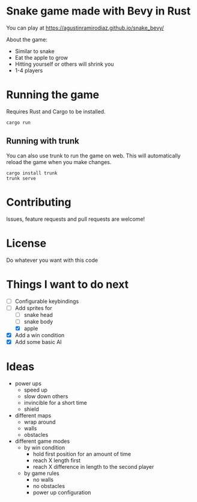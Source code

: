 # Snake game made with Bevy in Rust

You can play at https://agustinramirodiaz.github.io/snake_bevy/

About the game:
- Similar to snake
- Eat the apple to grow
- Hitting yourself or others will shrink you
- 1-4 players

# Running the game

Requires Rust and Cargo to be installed.

```
cargo run
```

## Running with trunk

You can also use trunk to run the game on web. This will automatically reload the game when you make changes.

```
cargo install trunk
trunk serve
```

# Contributing

Issues, feature requests and pull requests are welcome!

# License

Do whatever you want with this code

# Things I want to do next

- [ ] Configurable keybindings
- [ ] Add sprites for 
    - [ ] snake head
    - [ ] snake body
    - [x] apple

- [x] Add a win condition
- [x] Add some basic AI

# Ideas

- power ups
    - speed up
    - slow down others
    - invincible for a short time
    - shield
- different maps
    - wrap around
    - walls
    - obstacles
- different game modes
    - by win condition
        - hold first position for an amount of time
        - reach X length first
        - reach X difference in length to the second player
    - by game rules
        - no walls
        - no obstacles
        - power up configuration
